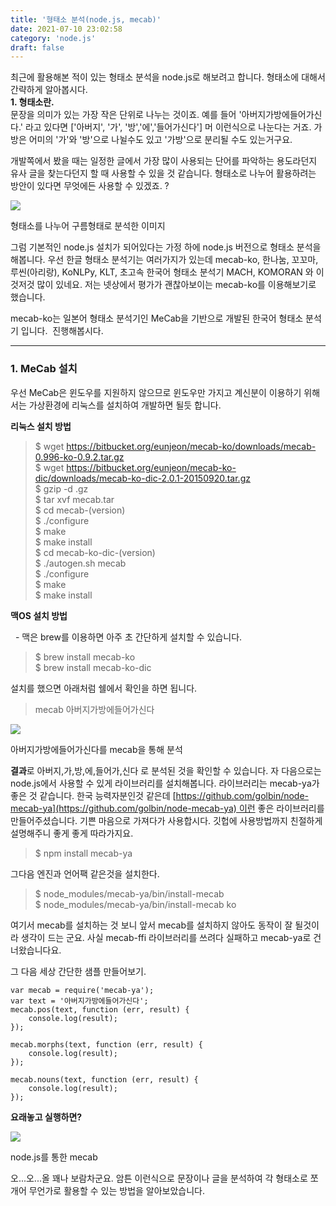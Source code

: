 ```yaml
---
title: '형태소 분석(node.js, mecab)'
date: 2021-07-10 23:02:58
category: 'node.js'
draft: false
---
```


최근에 활용해본 적이 있는 형태소 분석을 node.js로 해보려고 합니다. 형태소에 대해서 간략하게 알아봅시다.   
**1\. 형태소란.**  
문장을 의미가 있는 가장 작은 단위로 나누는 것이죠. 예를 들어 '아버지가방에들어가신다.' 라고 있다면 \['아버지', '가', '방','에','들어가신다'\] 머 이런식으로 나눈다는 거죠. 가방은 어미의 '가'와 '방'으로 나뉠수도 있고 '가방'으로 분리될 수도 있는거구요.  
  
개발쪽에서 봤을 때는 일정한 글에서 가장 많이 사용되는 단어를 파악하는 용도라던지 유사 글을 찾는다던지 할 때 사용할 수 있을 것 같습니다. 형태소로 나누어 활용하려는 방안이 있다면 무엇에든 사용할 수 있겠죠. ?

![](https://blog.kakaocdn.net/dn/cdetQq/btq9f48oAaY/p8Lbz1dlCakj4u7Sr0Tku1/img.png)

형태소를 나누어 구름형태로 분석한 이미지

그럼 기본적인 node.js 설치가 되어있다는 가정 하에 node.js 버전으로 형태소 분석을 해봅니다. 우선 한글 형태소 분석기는 여러가지가 있는데 mecab-ko, 한나눔, 꼬꼬마, 루씬(아리랑), KoNLPy, KLT, 초고속 한국어 형태소 분석기 MACH, KOMORAN 와 이것저것 많이 있네요. 저는 넷상에서 평가가 괜찮아보이는 mecab-ko를 이용해보기로 했습니다.  
  
mecab-ko는 일본어 형태소 분석기인 MeCab을 기반으로 개발된 한국어 형태소 분석기 입니다.  진행해봅시다.

* * *

### **1\. MeCab 설치**

우선 MeCab은 윈도우를 지원하지 않으므로 윈도우만 가지고 계신분이 이용하기 위해서는 가상환경에 리눅스를 설치하여 개발하면 될듯 합니다. 

**리눅스 설치 방법**

> $ wget https://bitbucket.org/eunjeon/mecab-ko/downloads/mecab-0.996-ko-0.9.2.tar.gz  
> $ wget https://bitbucket.org/eunjeon/mecab-ko-dic/downloads/mecab-ko-dic-2.0.1-20150920.tar.gz  
> $ gzip -d .gz  
> $ tar xvf mecab.tar  
> $ cd mecab-(version)  
> $ ./configure  
> $ make  
> $ make install  
> $ cd mecab-ko-dic-(version)  
> $ ./autogen.sh mecab  
> $ ./configure  
> $ make  
> $ make install

**맥OS 설치 방법**

  - 맥은 brew를 이용하면 아주 초 간단하게 설치할 수 있습니다. 

> $ brew install mecab-ko  
> $ brew install mecab-ko-dic

설치를 했으면 아래처럼 쉘에서 확인을 하면 됩니다. 

> mecab 아버지가방에들어가신다

![](https://blog.kakaocdn.net/dn/bbTgzc/btq9gzNP0WH/fZ64IiLVF7E1cmyps9JbX0/img.png)

아버지가방에들어가신다를 mecab을 통해 분석

**결과**로 아버지,가,방,에,들어가,신다 로 분석된 것을 확인할 수 있습니다. 자 다음으로는 node.js에서 사용할 수 있게 라이브러리를 설치해봅니다. 라이브러리는 mecab-ya가 좋은 것 같습니다. 한국 능력자분인것 같은데 [https://github.com/golbin/node-mecab-ya](https://github.com/golbin/node-mecab-ya) 이런 좋은 라이브러리를 만들어주셨습니다. 기쁜 마음으로 가져다가 사용합시다. 깃헙에 사용방법까지 친절하게 설명해주니 좋게 좋게 따라가지요. 

> $ npm install mecab-ya

그다음 엔진과 언어팩 같은것을 설치한다.

> $ node\_modules/mecab-ya/bin/install-mecab  
> $ node\_modules/mecab-ya/bin/install-mecab ko

여기서 mecab를 설치하는 것 보니 앞서 mecab를 설치하지 않아도 동작이 잘 될것이라 생각이 드는 군요. 사실 mecab-ffi 라이브러리를 쓰려다 실패하고 mecab-ya로 건너왔습니다요.

그 다음 세상 간단한 샘플 만들어보기.

    var mecab = require('mecab-ya');
    var text = '아버지가방에들어가신다';
    mecab.pos(text, function (err, result) {
        console.log(result);
    });
    
    mecab.morphs(text, function (err, result) {
        console.log(result);
    });
    
    mecab.nouns(text, function (err, result) {
        console.log(result);
    });

**요래놓고 실행하면?**

![](https://blog.kakaocdn.net/dn/b55Xoa/btq9hyVe20Q/tp3Ak32e9U475YDLLHFHIk/img.png)

node.js를 통한 mecab

오...오...올 꽤나 보람차군요. 암튼 이런식으로 문장이나 글을 분석하여 각 형태소로 쪼개어 무언가로 활용할 수 있는 방법을 알아보았습니다.
